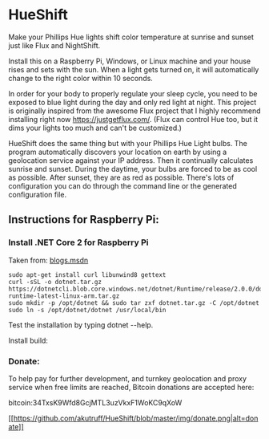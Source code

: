 # HueShift

Make your Phillips Hue lights shift color temperature at sunrise and sunset just like Flux and NightShift.  

Install this on a Raspberry Pi, Windows, or Linux machine and your house rises and sets with the sun.  When a light gets turned on, it will automatically change to the right color within 10 seconds.  

In order for your body to properly regulate your sleep cycle, you need to be exposed to blue light during the day and only red light at night.  This project is originally inspired from the awesome Flux project that I highly recommend installing right now https://justgetflux.com/.  (Flux can control Hue too, but it dims your lights too much and can't be customized.)  

HueShift does the same thing but with your Phillips Hue Light bulbs.  The program automatically discovers your location on earth by using a geolocation service against your IP address.  Then it continually calculates sunrise and sunset.  During the daytime, your bulbs are forced to be as cool as possible.  After sunset, they are as red as possible. There's lots of configuration you can do through the command line or the generated configuration file.

## Instructions for Raspberry Pi:

### Install .NET Core 2 for Raspberry Pi 

Taken from: [blogs.msdn](https://blogs.msdn.microsoft.com/david/2017/07/20/setting_up_raspian_and_dotnet_core_2_0_on_a_raspberry_pi/)
```
sudo apt-get install curl libunwind8 gettext
curl -sSL -o dotnet.tar.gz https://dotnetcli.blob.core.windows.net/dotnet/Runtime/release/2.0.0/dotnet-runtime-latest-linux-arm.tar.gz 
sudo mkdir -p /opt/dotnet && sudo tar zxf dotnet.tar.gz -C /opt/dotnet
sudo ln -s /opt/dotnet/dotnet /usr/local/bin
```
Test the installation by typing 
dotnet --help.

Install build:


### Donate:
To help pay for further development, and turnkey geolocation and proxy service when free limits are reached, Bitcoin donations are accepted here:

bitcoin:34TxsK9Wfd8GcjMTL3uzVkxF1WoKC9qXoW

[[https://github.com/akutruff/HueShift/blob/master/img/donate.png|alt=donate]]
